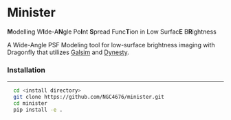 # Minister

**M**odelling W**I**de-A**N**gle Po**I**nt **S**pread Func**T**ion in Low Surfac**E** B**R**ightness

A Wide-Angle PSF Modeling tool for low-surface brightness imaging with Dragonfly that utilizes [Galsim](https://github.com/GalSim-developers/GalSim) and [Dynesty](https://github.com/joshspeagle/dynesty).

### Installation
---
```bash
  cd <install directory>
  git clone https://github.com/NGC4676/minister.git
  cd minister
  pip install -e .
  ```

